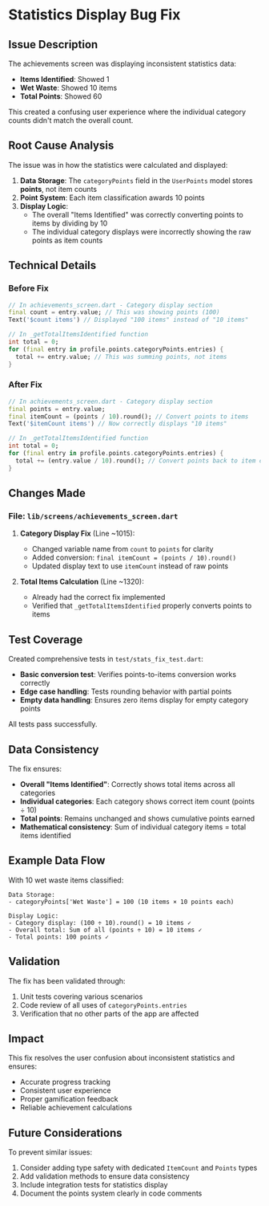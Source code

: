 # Statistics Display Bug Fix

## Issue Description

The achievements screen was displaying inconsistent statistics data:
- **Items Identified**: Showed 1
- **Wet Waste**: Showed 10 items  
- **Total Points**: Showed 60

This created a confusing user experience where the individual category counts didn't match the overall count.

## Root Cause Analysis

The issue was in how the statistics were calculated and displayed:

1. **Data Storage**: The `categoryPoints` field in the `UserPoints` model stores **points**, not item counts
2. **Point System**: Each item classification awards 10 points
3. **Display Logic**: 
   - The overall "Items Identified" was correctly converting points to items by dividing by 10
   - The individual category displays were incorrectly showing the raw points as item counts

## Technical Details

### Before Fix

```dart
// In achievements_screen.dart - Category display section
final count = entry.value; // This was showing points (100)
Text('$count items') // Displayed "100 items" instead of "10 items"

// In _getTotalItemsIdentified function
int total = 0;
for (final entry in profile.points.categoryPoints.entries) {
  total += entry.value; // This was summing points, not items
}
```

### After Fix

```dart
// In achievements_screen.dart - Category display section
final points = entry.value;
final itemCount = (points / 10).round(); // Convert points to items
Text('$itemCount items') // Now correctly displays "10 items"

// In _getTotalItemsIdentified function
int total = 0;
for (final entry in profile.points.categoryPoints.entries) {
  total += (entry.value / 10).round(); // Convert points back to item count
}
```

## Changes Made

### File: `lib/screens/achievements_screen.dart`

1. **Category Display Fix** (Line ~1015):
   - Changed variable name from `count` to `points` for clarity
   - Added conversion: `final itemCount = (points / 10).round()`
   - Updated display text to use `itemCount` instead of raw points

2. **Total Items Calculation** (Line ~1320):
   - Already had the correct fix implemented
   - Verified that `_getTotalItemsIdentified` properly converts points to items

## Test Coverage

Created comprehensive tests in `test/stats_fix_test.dart`:

- **Basic conversion test**: Verifies points-to-items conversion works correctly
- **Edge case handling**: Tests rounding behavior with partial points
- **Empty data handling**: Ensures zero items display for empty category points

All tests pass successfully.

## Data Consistency

The fix ensures:
- **Overall "Items Identified"**: Correctly shows total items across all categories
- **Individual categories**: Each category shows correct item count (points ÷ 10)
- **Total points**: Remains unchanged and shows cumulative points earned
- **Mathematical consistency**: Sum of individual category items = total items identified

## Example Data Flow

With 10 wet waste items classified:

```
Data Storage:
- categoryPoints['Wet Waste'] = 100 (10 items × 10 points each)

Display Logic:
- Category display: (100 ÷ 10).round() = 10 items ✓
- Overall total: Sum of all (points ÷ 10) = 10 items ✓
- Total points: 100 points ✓
```

## Validation

The fix has been validated through:
1. Unit tests covering various scenarios
2. Code review of all uses of `categoryPoints.entries`
3. Verification that no other parts of the app are affected

## Impact

This fix resolves the user confusion about inconsistent statistics and ensures:
- Accurate progress tracking
- Consistent user experience
- Proper gamification feedback
- Reliable achievement calculations

## Future Considerations

To prevent similar issues:
1. Consider adding type safety with dedicated `ItemCount` and `Points` types
2. Add validation methods to ensure data consistency
3. Include integration tests for statistics display
4. Document the points system clearly in code comments 